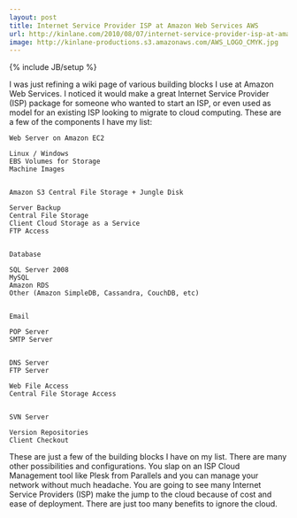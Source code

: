 ```yaml
---
layout: post
title: Internet Service Provider ISP at Amazon Web Services AWS
url: http://kinlane.com/2010/08/07/internet-service-provider-isp-at-amazon-web-services-aws/
image: http://kinlane-productions.s3.amazonaws.com/AWS_LOGO_CMYK.jpg
---
```

{% include JB/setup %}
I was just refining a wiki page of various building blocks I use at Amazon Web Services. I noticed it would make a great Internet Service Provider (ISP) package for someone who wanted to start an ISP, or even used as model for an existing ISP looking to migrate to cloud computing.
These are a few of the components I have my list:

	Web Server on Amazon EC2

	Linux / Windows
	EBS Volumes for Storage
	Machine Images


	Amazon S3 Central File Storage + Jungle Disk

	Server Backup
	Central File Storage
	Client Cloud Storage as a Service
	FTP Access


	Database

	SQL Server 2008
	MySQL
	Amazon RDS
	Other (Amazon SimpleDB, Cassandra, CouchDB, etc)


	Email

	POP Server
	SMTP Server


	DNS Server
	FTP Server

	Web File Access
	Central File Storage Access


	SVN Server

	Version Repositories
	Client Checkout



These are just a few of the building blocks I have on my list. There are many other possibilities and configurations. You slap on an ISP Cloud Management tool like Plesk from Parallels and you can manage your network without much headache.
You are going to see many Internet Service Providers (ISP) make the jump to the cloud because of cost and ease of deployment. There are just too many benefits to ignore the cloud.
